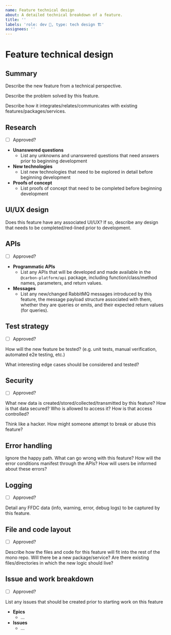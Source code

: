 ```yaml
---
name: Feature technical design
about: A detailed technical breakdown of a feature.
title: ''
labels: 'role: dev 🤖, type: tech design 🏗️'
assignees: ''
---
```


# Feature technical design

## Summary

Describe the new feature from a technical perspective.

Describe the problem solved by this feature.

Describe how it integrates/relates/communicates with existing features/packages/services.

## Research

- [ ] Approved?

- **Unanswered questions**
  - List any unknowns and unanswered questions that need answers prior to beginning development
- **New technologies**
  - List new technologies that need to be explored in detail before beginning development
- **Proofs of concept**
  - List proofs of concept that need to be completed before beginning development

## UI/UX design

Does this feature have any associated UI/UX? If so, describe any design that needs to be
completed/red-lined prior to development.

## APIs

- [ ] Approved?

- **Programmatic APIs**
  - List any APIs that will be developed and made available in the `@carbon-platform/api` package,
    including function/class/method names, parameters, and return values.
- **Messages**
  - List any new/changed RabbitMQ messages introduced by this feature, the message payload structure
    associated with them, whether they are queries or emits, and their expected return values (for
    queries).

## Test strategy

- [ ] Approved?

How will the new feature be tested? (e.g. unit tests, manual verification, automated e2e testing,
etc.)

What interesting edge cases should be considered and tested?

## Security

- [ ] Approved?

What new data is created/stored/collected/transmitted by this feature? How is that data secured? Who
is allowed to access it? How is that access controlled?

Think like a hacker. How might someone attempt to break or abuse this feature?

## Error handling

Ignore the happy path. What can go wrong with this feature? How will the error conditions manifest
through the APIs? How will users be informed about these errors?

## Logging

- [ ] Approved?

Detail any FFDC data (info, warning, error, debug logs) to be captured by this feature.

## File and code layout

- [ ] Approved?

Describe how the files and code for this feature will fit into the rest of the mono repo. Will there
be a new package/service? Are there existing files/directories in which the new logic should live?

## Issue and work breakdown

- [ ] Approved?

List any issues that should be created prior to starting work on this feature

- **Epics**
  - ...
- **Issues**
  - ...

